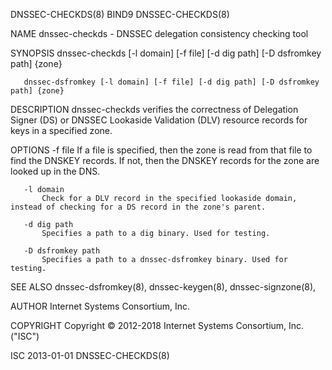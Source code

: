 DNSSEC-CHECKDS(8)                                                                                   BIND9                                                                                   DNSSEC-CHECKDS(8)



NAME
       dnssec-checkds - DNSSEC delegation consistency checking tool

SYNOPSIS
       dnssec-checkds [-l domain] [-f file] [-d dig path] [-D dsfromkey path] {zone}

       dnssec-dsfromkey [-l domain] [-f file] [-d dig path] [-D dsfromkey path] {zone}

DESCRIPTION
       dnssec-checkds verifies the correctness of Delegation Signer (DS) or DNSSEC Lookaside Validation (DLV) resource records for keys in a specified zone.

OPTIONS
       -f file
           If a file is specified, then the zone is read from that file to find the DNSKEY records. If not, then the DNSKEY records for the zone are looked up in the DNS.

       -l domain
           Check for a DLV record in the specified lookaside domain, instead of checking for a DS record in the zone's parent.

       -d dig path
           Specifies a path to a dig binary. Used for testing.

       -D dsfromkey path
           Specifies a path to a dnssec-dsfromkey binary. Used for testing.

SEE ALSO
       dnssec-dsfromkey(8), dnssec-keygen(8), dnssec-signzone(8),

AUTHOR
       Internet Systems Consortium, Inc.

COPYRIGHT
       Copyright © 2012-2018 Internet Systems Consortium, Inc. ("ISC")



ISC                                                                                               2013-01-01                                                                                DNSSEC-CHECKDS(8)
